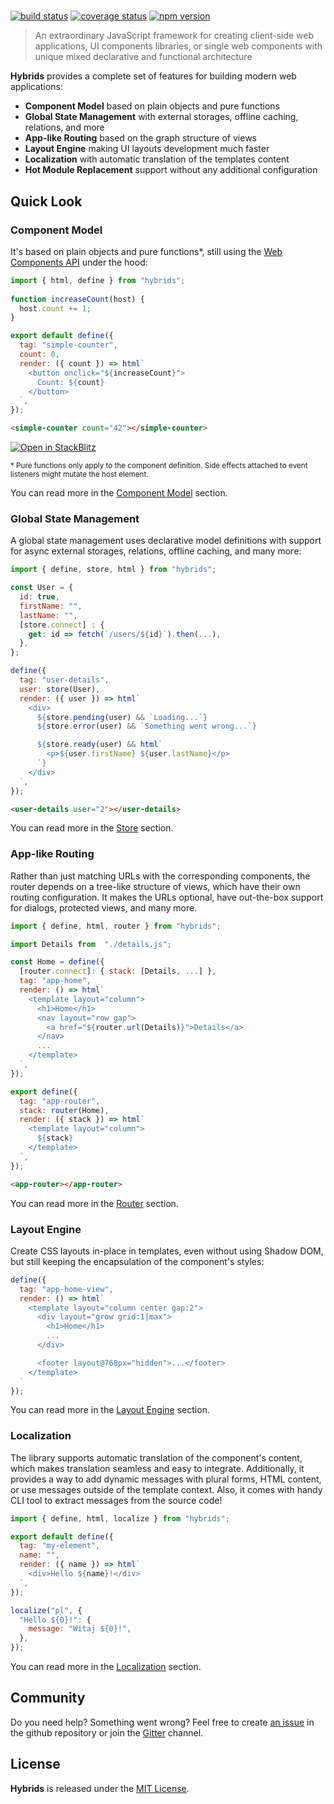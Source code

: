 <center>
<h1>
  <object
    aria-disabled="true"
    data="/assets/hybrids-full-logo.svg"
    role="img"
    style="pointer-events:none;max-width:90%"
    tabindex="-1"
    type="image/svg+xml">
  </object>
</h1>
</center>

[![build status](https://github.com/hybridsjs/hybrids/actions/workflows/test.yml/badge.svg)](https://github.com/hybridsjs/hybrids/actions/workflows/test.yml?query=branch%3Amain)
[![coverage status](https://coveralls.io/repos/github/hybridsjs/hybrids/badge.svg?branch=main)](https://coveralls.io/github/hybridsjs/hybrids?branch=main)
[![npm version](https://img.shields.io/npm/v/hybrids.svg?style=flat)](https://www.npmjs.com/package/hybrids)

> An extraordinary JavaScript framework for creating client-side web applications, UI components libraries, or single web components with unique mixed declarative and functional architecture

**Hybrids** provides a complete set of features for building modern web applications:

* **Component Model** based on plain objects and pure functions
* **Global State Management** with external storages, offline caching, relations, and more
* **App-like Routing** based on the graph structure of views
* **Layout Engine** making UI layouts development much faster
* **Localization** with automatic translation of the templates content
* **Hot Module Replacement** support without any additional configuration

## Quick Look

### Component Model

It's based on plain objects and pure functions*, still using the [Web Components API](https://developer.mozilla.org/en-US/docs/Web/Web_Components) under the hood:

```javascript
import { html, define } from "hybrids";
  
function increaseCount(host) {
  host.count += 1;
}

export default define({
  tag: "simple-counter",
  count: 0,
  render: ({ count }) => html`
    <button onclick="${increaseCount}">
      Count: ${count}
    </button>
  `,
});
```

```html
<simple-counter count="42"></simple-counter>
```

[![Open in StackBlitz](https://developer.stackblitz.com/img/open_in_stackblitz.svg)](https://stackblitz.com/edit/hybrids-simple-counter)

<small>\* Pure functions only apply to the component definition. Side effects attached to event listeners might mutate the host element.</small>

You can read more in the [Component Model](/component-model/definition.md) section.

### Global State Management

A global state management uses declarative model definitions with support for async external storages, relations, offline caching, and many more:

```javascript
import { define, store, html } from "hybrids";

const User = {
  id: true,
  firstName: "",
  lastName: "",
  [store.connect] : {
    get: id => fetch(`/users/${id}`).then(...),
  },
};

define({
  tag: "user-details",
  user: store(User),
  render: ({ user }) => html`
    <div>
      ${store.pending(user) && `Loading...`}
      ${store.error(user) && `Something went wrong...`}

      ${store.ready(user) && html`
        <p>${user.firstName} ${user.lastName}</p>
      `}
    </div>
  `,
});
```

```html
<user-details user="2"></user-details>
```

You can read more in the [Store](/store/usage.md) section.

### App-like Routing

Rather than just matching URLs with the corresponding components, the router depends on a tree-like structure of views, which have their own routing configuration. It makes the URLs optional, have out-the-box support for dialogs, protected views, and many more.

```javascript
import { define, html, router } from "hybrids";

import Details from  "./details.js";

const Home = define({
  [router.connect]: { stack: [Details, ...] },
  tag: "app-home",
  render: () => html`
    <template layout="column">
      <h1>Home</h1>
      <nav layout="row gap">
        <a href="${router.url(Details)}">Details</a>
      </nav>
      ...
    </template>  
  `,
});

export define({
  tag: "app-router",
  stack: router(Home),
  render: ({ stack }) => html`
    <template layout="column">
      ${stack}
    </template>
  `,
});
```

```html
<app-router></app-router>
```

You can read more in the [Router](/router/usage.md) section.

### Layout Engine

Create CSS layouts in-place in templates, even without using Shadow DOM, but still keeping the encapsulation of the component's styles:

```javascript
define({
  tag: "app-home-view",
  render: () => html`
    <template layout="column center gap:2">
      <div layout="grow grid:1|max">
        <h1>Home</h1>
        ...
      </div>

      <footer layout@768px="hidden">...</footer>
    </template>
  `
});
```

You can read more in the [Layout Engine](/component-model/layout-engine.md) section.

### Localization

The library supports automatic translation of the component's content, which makes translation seamless and easy to integrate. Additionally, it provides a way to add dynamic messages with plural forms, HTML content, or use messages outside of the template context. Also, it comes with handy CLI tool to extract messages from the source code!

```javascript
import { define, html, localize } from "hybrids";

export default define({
  tag: "my-element",
  name: "",
  render: ({ name }) => html`
    <div>Hello ${name}!</div>
  `,
});

localize("pl", {
  "Hello ${0}!": {
    message: "Witaj ${0}!",
  },
});
```

You can read more in the [Localization](/component-model/localization.md) section.

## Community

Do you need help? Something went wrong? Feel free to create [an issue](https://github.com/hybridsjs/hybrids/issues/new) in the github repository or join the [Gitter](https://gitter.im/hybridsjs/hybrids) channel.

## License

**Hybrids** is released under the [MIT License](https://github.com/hybridsjs/hybrids/blob/main/LICENSE).
